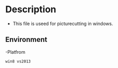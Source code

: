 # Description
- This file is useed for picturecutting in windows.
## Environment
-Platfrom
```
win8 vs2013
```
